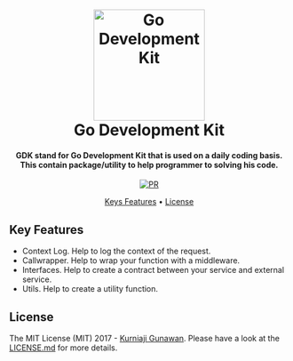 
<h1 align="center">
  <img src="https://i.ibb.co.com/6JqpGxDd/Chat-GPT-Image-Sep-14-2025-11-01-41-PM.png" alt="Go Development Kit" width="200">
  <br>
  Go Development Kit
  <br>
</h1>

<h4 align="center">GDK stand for Go Development Kit that is used on a daily coding basis. This contain package/utility to help programmer to solving his code.</h4>

<p align="center">
<a href="http://makeapullrequest.com">
    <img src="https://img.shields.io/badge/PRs-welcome-brightgreen.svg?style=shields"
         alt="PR">
  </a>
</p>

<p align="center">
  <a href="#keys-features">Keys Features</a> •
  <a href="#license">License</a> 
</p>

## Key Features
* Context Log. Help to log the context of the request.
* Callwrapper. Help to wrap your function with a middleware.
* Interfaces. Help to create a contract between your service and external service.
* Utils. Help to create a utility function.


## License
The MIT License (MIT) 2017 - [Kurniaji Gunawan](https://github.com/kurniajigunawan/). Please have a look at the [LICENSE.md](LICENSE.md) for more details.
